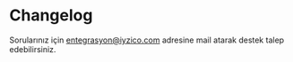 # Changelog

Sorularınız için entegrasyon@iyzico.com adresine mail atarak destek talep edebilirsiniz.


